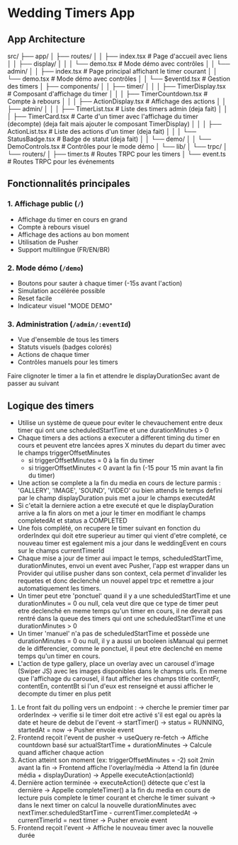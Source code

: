 # Wedding Timers App

## App Architecture

src/
├── app/
│ ├── routes/
│ │ ├── index.tsx # Page d'accueil avec liens
│ │ ├── display/
│ │ │ └── demo.tsx # Mode démo avec contrôles
│ │ └── admin/
│ │ ├── index.tsx # Page principal affichant le timer courant
│ │ └── demo.tsx # Mode démo avec contrôles
│ │ └── $eventId.tsx # Gestion des timers
│ ├── components/
│ │ ├── timer/
│ │ │ ├── TimerDisplay.tsx # Composant d'affichage du timer
│ │ │ ├── TimerCountdown.tsx # Compte à rebours
│ │ │ ├── ActionDisplay.tsx # Affichage des actions
│ │ ├── admin/
│ │ │ ├── TimerList.tsx # Liste des timers admin (deja fait)
│ │ │ ├── TimerCard.tsx # Carte d'un timer avec l'affichage du timer (decompte) (deja fait mais ajouter le composant TimerDisplay)
│ │ │ ├── ActionList.tsx # Liste des actions d'un timer (deja fait)
│ │ │ └── StatusBadge.tsx # Badge de statut (deja fait)
│ │ └── demo/
│ │ └── DemoControls.tsx # Contrôles pour le mode démo
│ └── lib/
│ └── trpc/
│ └── routers/
│ ├── timer.ts # Routes TRPC pour les timers
│ └── event.ts # Routes TRPC pour les événements

## Fonctionnalités principales

### 1. Affichage public (`/`)

- Affichage du timer en cours en grand
- Compte à rebours visuel
- Affichage des actions au bon moment
- Utilisation de Pusher
- Support multilingue (FR/EN/BR)

### 2. Mode démo (`/demo`)

- Boutons pour sauter à chaque timer (-15s avant l'action)
- Simulation accélérée possible
- Reset facile
- Indicateur visuel "MODE DEMO"

### 3. Administration (`/admin/:eventId`)

- Vue d'ensemble de tous les timers
- Statuts visuels (badges colorés)
- Actions de chaque timer
- Contrôles manuels pour les timers

Faire clignoter le timer a la fin et attendre le displayDurationSec avant de passer au suivant

## Logique des timers

- Utilise un système de queue pour eviter le chevauchement entre deux timer qui ont une scheduledStartTime et une durationMinutes > 0
- Chaque timers a des actions a executer a different timing du timer en cours et peuvent etre lancées apres X minutes du depart du timer avec le champs triggerOffsetMinutes
  - si triggerOffsetMinutes = 0 à la fin du timer
  - si triggerOffsetMinutes < 0 avant la fin (-15 pour 15 min avant la fin du timer)
- Une action se complete a la fin du media en cours de lecture parmis : 'GALLERY', 'IMAGE', 'SOUND', 'VIDEO' ou bien attends le temps defini par le champ displayDuration puis met a jour le champs executedAt
- Si c'etait la derniere action a etre executé et que le displayDuration arrive a la fin alors on met a jour le timer en modifiant le champs completedAt et status a COMPLETED
- Une fois complété, on recupere le timer suivant en fonction du orderIndex qui doit etre superieur au timer qui vient d'etre completé, ce nouveau timer est egalement mis a jour dans le weddingEvent en cours sur le champs currentTimerId
- Chaque mise a jour de timer aui impact le temps, scheduledStartTime, durationMinutes, envoi un event avec Pusher, l'app est wrapper dans un Provider qui utilise pusher dans son context, cela permet d'invalider les requetes et donc declenché un nouvel appel trpc et remettre a jour automatiquement les timers.
- Un timer peut etre 'ponctuel' quand il y a une scheduledStartTime et une durationMinutes = 0 ou null, cela veut dire que ce type de timer peut etre declenché en meme temps qu'un timer en cours, il ne devrait pas rentré dans la queue des timers qui ont une scheduledStartTime et une durationMinutes > 0
- Un timer 'manuel' n'a pas de scheduledStartTime et possède une durationMinutes = 0 ou null, il y a aussi un booleen isManual qui permet de le differencier, comme le ponctuel, il peut etre declenché en meme temps qu'un timer en cours.
- L'action de type gallery, place un overlay avec un carousel d'image (Swiper JS) avec les images disponibles dans le champs urls. En meme que l'affichage du carousel, il faut afficher les champs title contentFr, contentEn, contentBt si l'un d'eux est renseigné et aussi afficher le decompte du timer en plus petit

1. Le front fait du polling vers un endpoint :
   → cherche le premier timer par orderIndex
   → verifie si le timer doit etre activé s'il est egal ou après la date et heure de debut de l'event
   → startTimer() → status = RUNNING, startedAt = now
   → Pusher envoie event
2. Frontend reçoit l'event de pusher
   → useQuery re-fetch
   → Affiche countdown basé sur actualStartTime + durationMinutes
   → Calcule quand afficher chaque action
3. Action atteint son moment (ex: triggerOffsetMinutes = -2) soit 2min avant la fin
   → Frontend affiche l'overlay/média
   → Attend la fin (durée média + displayDuration)
   → Appelle executeAction(actionId)
4. Dernière action terminée
   → executeAction() détecte que c'est la dernière
   → Appelle completeTimer() a la fin du media en cours de lecture puis complete le timer courant et cherche le timer suivant
   → dans le next timer on calcul la nouvelle durationMinutes avec nextTimer.scheduledStartTime - currentTimer.completedAt
   → currentTimerId = next timer
   → Pusher envoie event
5. Frontend reçoit l'event
   → Affiche le nouveau timer avec la nouvelle durée
